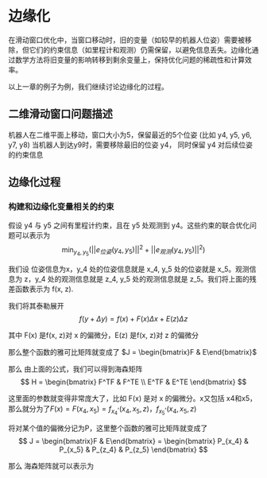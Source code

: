 # 边缘化

在滑动窗口优化中，当窗口移动时，旧的变量（如较早的机器人位姿）需要被移除，但它们的约束信息（如里程计和观测）仍需保留，以避免信息丢失。​​边缘化​​通过数学方法将旧变量的影响转移到剩余变量上，保持优化问题的稀疏性和计算效率。

以上一章的例子为例，我们继续讨论边缘化的过程。

## 二维滑动窗口问题描述

机器人在二维平面上移动，窗口大小为5，保留最近的5个位姿 (比如 y4, y5, y6, y7, y8)
当机器人到达y9时，需要移除最旧的位姿 y4， 同时保留 y4 对后续位姿的约束信息

## 边缘化过程

### 构建和边缘化变量相关的约束

假设 y4 与 y5 之间有里程计约束，且在 y5 处观测到 y4。这些约束的联合优化问题可以表示为
$$
\min_{y_4, y_5}(||e_{位姿}(y_4, y_5)||^2 + ||e_{观测}(y_4, y_5)||^2)
$$

我们设 位姿信息为x，y_4 处的位姿信息就是 x_4, y_5 处的位姿就是 x_5。观测信息为 z，y_4 处的观测信息就是 z_4, y_5 处的观测信息就是 z_5。我们将上面的残差函数表示为 f(x, z).

我们将其泰勒展开
$$
f(y + \Delta y) = f(x) + F(x) \Delta x + E(z) \Delta z
$$

其中 F(x) 是f(x, z)对 x 的偏微分，E(z) 是f(x, z)对 z 的偏微分

那么整个函数的雅可比矩阵就变成了 $J = \begin{bmatrix}F & E\end{bmatrix}$

那么 由上面的公式，我们可以得到海森矩阵
$$
H = \begin{bmatrix}
F^TF & F^TE \\
E^TF & E^TE
\end{bmatrix}
$$

这里面的参数就变得非常庞大了，比如 F(x) 是对 x 的偏微分。x又包括 x4和x5， 那么就分为了$F(x) = F(x_4, x_5) = f^,_{x_4}(x_4, x_5, z)，f^,_{x_5}(x_4, x_5, z)$

将对某个值的偏微分记为P，这里整个函数的雅可比矩阵就变成了
$$
J = \begin{bmatrix}F & E\end{bmatrix} = \begin{bmatrix}
P_{x_4} & P_{x_5} & P_{z_4} & P_{z_5}
\end{bmatrix}
$$

那么 海森矩阵就可以表示为

